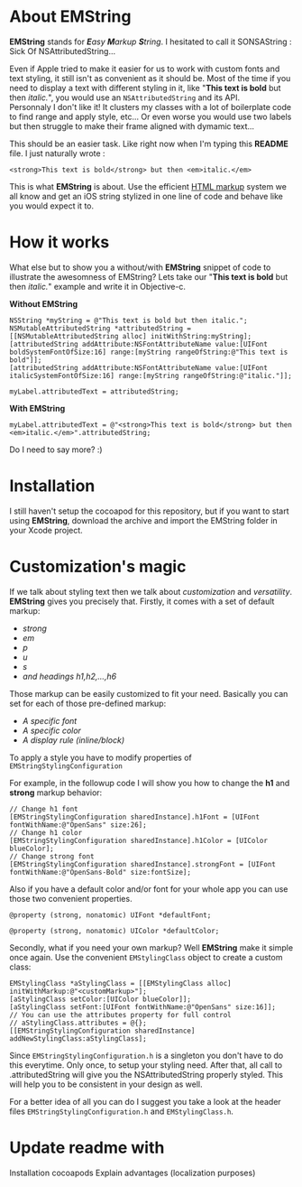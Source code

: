 About EMString
===

<strong>EMString</strong> stands for <em><strong>E</strong>asy <strong>M</strong>arkup <strong>S</strong>tring</em>. I hesitated to call it SONSAString : Sick Of NSAttributedString...

Even if Apple tried to make it easier for us to work with custom fonts and text styling, it still isn't as convenient as it should be.
Most of the time if you need to display a text with different styling in it, like "<strong>This text is bold</strong> but then <em>italic.</em>", you would use an <code>NSAttributedString</code> and its API.<br>Personnaly I don't like it! It clusters my classes with a lot of boilerplate code to find range and apply style, etc... Or even worse you would use two labels but then struggle to make their frame aligned with dymamic text...

This should be an easier task. Like right now when I'm typing this <b>README</b> file. I just naturally wrote :
```
<strong>This text is bold</strong> but then <em>italic.</em>
```
This is what <strong>EMString</strong> is about. Use the efficient <ins>HTML markup</ins> system we all know and get an iOS string stylized in one line of code and behave like you would expect it to.

How it works
===

What else but to show you a without/with <strong>EMString</strong> snippet of code to illustrate the awesomness of EMString?
Lets take our "<strong>This text is bold</strong> but then <em>italic.</em>" example and write it in Objective-c.

<strong>Without EMString</strong>
```objc
NSString *myString = @"This text is bold but then italic.";
NSMutableAttributedString *attributedString = [[NSMutableAttributedString alloc] initWithString:myString];
[attributedString addAttribute:NSFontAttributeName value:[UIFont boldSystemFontOfSize:16] range:[myString rangeOfString:@"This text is bold"]];
[attributedString addAttribute:NSFontAttributeName value:[UIFont italicSystemFontOfSize:16] range:[myString rangeOfString:@"italic."]];

myLabel.attributedText = attributedString;
```

<strong>With EMString</strong>
```objc
myLabel.attributedText = @"<strong>This text is bold</strong> but then <em>italic.</em>".attributedString;
```

Do I need to say more? :)

Installation
===

I still haven't setup the cocoapod for this repository, but if you want to start using <strong>EMString</strong>, download the archive and import the EMString folder in your Xcode project.

Customization's magic
===

If we talk about styling text then we talk about <em>customization</em> and <em>versatility</em>. 
<strong>EMString</strong> gives you precisely that.
Firstly, it comes with a set of default markup:
<em><ul><li>strong</li><li>em</li><li>p</li><li>u</li><li>s</li><li>and headings h1,h2,...,h6</li></ul></em>

Those markup can be easily customized to fit your need.
Basically you can set for each of those pre-defined markup:
<em><ul><li>A specific font</li><li>A specific color</li><li>A display rule (inline/block)</li></ul></em>

To apply a style you have to modify properties of <code>EMStringStylingConfiguration</code>

For example, in the followup code I will show you how to change the <strong>h1</strong> and <strong>strong</strong> markup behavior:

```objc
// Change h1 font
[EMStringStylingConfiguration sharedInstance].h1Font = [UIFont fontWithName:@"OpenSans" size:26];
// Change h1 color
[EMStringStylingConfiguration sharedInstance].h1Color = [UIColor blueColor];
// Change strong font
[EMStringStylingConfiguration sharedInstance].strongFont = [UIFont fontWithName:@"OpenSans-Bold" size:fontSize];
```

Also if you have a default color and/or font for your whole app you can use those two convenient properties.
```objc
@property (strong, nonatomic) UIFont *defaultFont;

@property (strong, nonatomic) UIColor *defaultColor;
```

Secondly, what if you need your own markup? Well <strong>EMString</strong> make it simple once again.
Use the convenient <code>EMStylingClass</code> object to create a custom class:

```objc
EMStylingClass *aStylingClass = [[EMStylingClass alloc] initWithMarkup:@"<customMarkup>"];
[aStylingClass setColor:[UIColor blueColor]];
[aStylingClass setFont:[UIFont fontWithName:@"OpenSans" size:16]];
// You can use the attributes property for full control
// aStylingClass.attributes = @{};
[[EMStringStylingConfiguration sharedInstance] addNewStylingClass:aStylingClass];
```

Since <code>EMStringStylingConfiguration.h</code> is a singleton you don't have to do this everytime. Only once, to setup your styling need. After that, all call to .attributedString will give you the NSAttributedString properly styled.
This will help you to be consistent in your design as well.

For a better idea of all you can do I suggest you take a look at the header files <code>EMStringStylingConfiguration.h</code> and <code>EMStylingClass.h</code>.


Update readme with
=
Installation cocoapods
Explain advantages (localization purposes)

